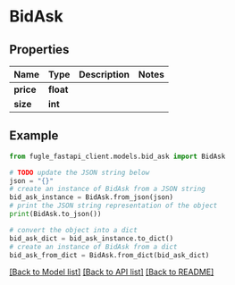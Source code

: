 # BidAsk


## Properties

Name | Type | Description | Notes
------------ | ------------- | ------------- | -------------
**price** | **float** |  | 
**size** | **int** |  | 

## Example

```python
from fugle_fastapi_client.models.bid_ask import BidAsk

# TODO update the JSON string below
json = "{}"
# create an instance of BidAsk from a JSON string
bid_ask_instance = BidAsk.from_json(json)
# print the JSON string representation of the object
print(BidAsk.to_json())

# convert the object into a dict
bid_ask_dict = bid_ask_instance.to_dict()
# create an instance of BidAsk from a dict
bid_ask_from_dict = BidAsk.from_dict(bid_ask_dict)
```
[[Back to Model list]](../README.md#documentation-for-models) [[Back to API list]](../README.md#documentation-for-api-endpoints) [[Back to README]](../README.md)


